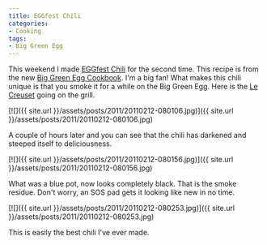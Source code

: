 ```yaml
---
title: EGGfest Chili
categories:
- Cooking
tags:
- Big Green Egg
---
```


This weekend I made [EGGfest Chili](http://site.outdora.com/blog/eggfest-chili-compliments-big-green-egg-871.html) for the second time. This recipe is from the new [Big Green Egg Cookbook](http://www.amazon.com/dp/0740791451/?tag=thingelstad-20). I'm a big fan!
What makes this chili unique is that you smoke it for a while on the Big Green Egg. Here is the [Le Creuset](http://www.amazon.com/dp/B000NNAVOO/?tag=thingelstad-20) going on the grill.

[![]({{ site.url }}/assets/posts/2011/20110212-080106.jpg)]({{ site.url }}/assets/posts/2011/20110212-080106.jpg)

A couple of hours later and you can see that the chili has darkened and steeped itself to deliciousness.

[![]({{ site.url }}/assets/posts/2011/20110212-080156.jpg)]({{ site.url }}/assets/posts/2011/20110212-080156.jpg)

What was a blue pot, now looks completely black. That is the smoke residue. Don't worry, an SOS pad gets it looking like new in no time.

[![]({{ site.url }}/assets/posts/2011/20110212-080253.jpg)]({{ site.url }}/assets/posts/2011/20110212-080253.jpg)

This is easily the best chili I've ever made.
